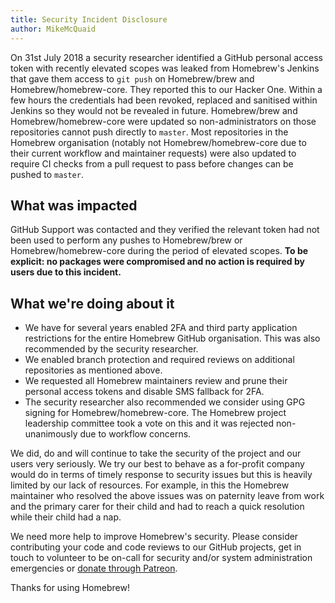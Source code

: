 ```yaml
---
title: Security Incident Disclosure
author: MikeMcQuaid
---
```


On 31st July 2018 a security researcher identified a GitHub personal access token with recently elevated scopes was leaked from Homebrew's Jenkins that gave them access to `git push` on Homebrew/brew and Homebrew/homebrew-core. They reported this to our Hacker One. Within a few hours the credentials had been revoked, replaced and sanitised within Jenkins so they would not be revealed in future. Homebrew/brew and Homebrew/homebrew-core were updated so non-administrators on those repositories cannot push directly to `master`. Most repositories in the Homebrew organisation (notably not Homebrew/homebrew-core due to their current workflow and maintainer requests) were also updated to require CI checks from a pull request to pass before changes can be pushed to `master`.

## What was impacted

GitHub Support was contacted and they verified the relevant token had not been used to perform any pushes to Homebrew/brew or Homebrew/homebrew-core during the period of elevated scopes. **To be explicit: no packages were compromised and no action is required by users due to this incident.**

## What we're doing about it

- We have for several years enabled 2FA and third party application restrictions for the entire Homebrew GitHub organisation. This was also recommended by the security researcher.
- We enabled branch protection and required reviews on additional repositories as mentioned above.
- We requested all Homebrew maintainers review and prune their personal access tokens and disable SMS fallback for 2FA.
- The security researcher also recommended we consider using GPG signing for Homebrew/homebrew-core. The Homebrew project leadership committee took a vote on this and it was rejected non-unanimously due to workflow concerns.

We did, do and will continue to take the security of the project and our users very seriously. We try our best to behave as a for-profit company would do in terms of timely response to security issues but this is heavily limited by our lack of resources. For example, in this the Homebrew maintainer who resolved the above issues was on paternity leave from work and the primary carer for their child and had to reach a quick resolution while their child had a nap.

We need more help to improve Homebrew's security. Please consider contributing your code and code reviews to our GitHub projects, get in touch to volunteer to be on-call for security and/or system administration emergencies or [donate through Patreon](https://www.patreon.com/homebrew).

Thanks for using Homebrew!
